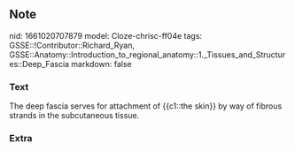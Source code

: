 ## Note
nid: 1661020707879
model: Cloze-chrisc-ff04e
tags: GSSE::!Contributor::Richard_Ryan, GSSE::Anatomy::Introduction_to_regional_anatomy::1._Tissues_and_Structures::Deep_Fascia
markdown: false

### Text
<div class='toggle'>
  The deep fascia serves for attachment of {{c1::the skin}} by way
  of fibrous strands in the subcutaneous tissue.
</div>

### Extra

